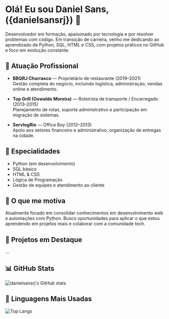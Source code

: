 # Olá! Eu sou Daniel Sans, ({danielsansrj}) 👋

Desenvolvedor em formação, apaixonado por tecnologia e por resolver problemas com código. Em transição de carreira, venho me dedicando ao aprendizado de Python, SQL, HTML e CSS, com projetos práticos no GitHub e foco em evolução constante.

## 🏢 Atuação Profissional

- **BBQRJ Churrasco** — Proprietário de restaurante (2019–2021)  
  Gestão completa do negócio, incluindo logística, administração, vendas online e atendimento.

- **Top Grill (Oswaldo Moreira)** — Roteirista de transporte / Encarregado (2013–2015)  
  Planejamento de rotas, suporte administrativo e participação em migração de sistemas.

- **ServlogRio** — Office Boy (2012–2013)  
  Apoio aos setores financeiro e administrativo, organização de entregas na cidade.

## 📱 Especialidades

- Python (em desenvolvimento)
- SQL básico
- HTML & CSS
- Lógica de Programação
- Gestão de equipes e atendimento ao cliente

## 🚀 O que me motiva

Atualmente focado em consolidar conhecimentos em desenvolvimento web e automações com Python. Busco oportunidades para aplicar o que estou aprendendo em projetos reais e colaborar com a comunidade tech.

## 📌 Projetos em Destaque

...

## 📊 GitHub Stats

![danielsansrj's GitHub stats](https://github-readme-stats.vercel.app/api?username=danielsansrj&show_icons=true&theme=dark)

## 🧠 Linguagens Mais Usadas

![Top Langs](https://github-readme-stats.vercel.app/api/top-langs/?username=danielsansrj&layout=compact&theme=dark)
